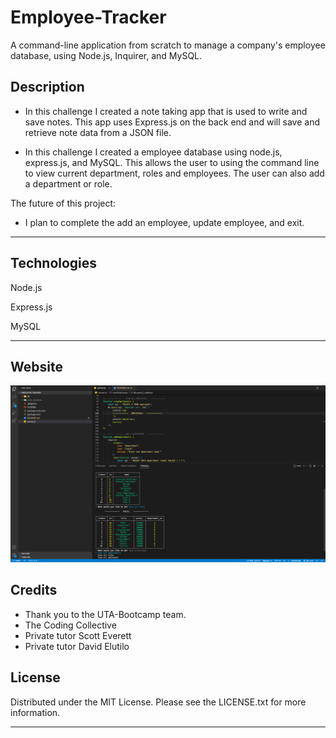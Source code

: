 # Employee-Tracker
A command-line application from scratch to manage a company's employee database, using Node.js, Inquirer, and MySQL.

## Description
- In this challenge I created a note taking app that is used to write and save notes. This app uses Express.js on the back end and will save and retrieve note data from a JSON file.

- In this challenge I created a employee database using node.js, express.js, and MySQL.  This allows the user to using the command line to view current department, roles and employees.  The user can also add a department or role.  

The future of this project:
- I plan to complete the add an employee, update employee, and exit.

---

## Technologies
Node.js

Express.js

MySQL

---
## Website 
![My Image](Assets/Screen-Shot.png)


## Credits
- Thank you to the UTA-Bootcamp team.
- The Coding Collective
- Private tutor Scott Everett
- Private tutor David Elutilo

## License

Distributed under the MIT License. Please see the LICENSE.txt for more information.

---